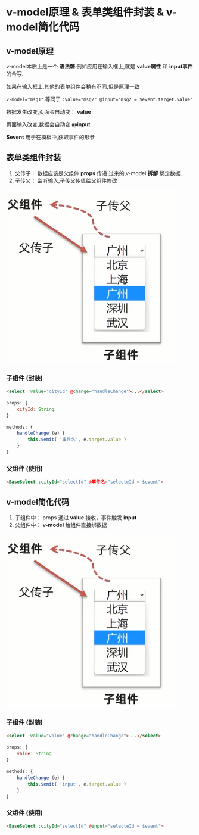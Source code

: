 # v-model原理 & 表单类组件封装 & v-model简化代码

## v-model原理

v-model本质上是一个 **语法糖**.例如应用在输入框上,就是 **value属性** 和 **input事件** 的合写.

如果在输入框上,其他的表单组件会稍有不同,但是原理一致

`v-model="msg1"` 等同于 `:value="msg2" @input="msg2 = $event.target.value"`

数据发生改变,页面会自动变： **value**

页面输入改变,数据会自动变 **@input**

**$event** 用于在模板中,获取事件的形参

## 表单类组件封装

1. 父传子： 数据应该是父组件 **props** 传递 过来的,v-model **拆解** 绑定数据.
2. 子传父： 监听输入,子传父传值给父组件修改

![图片](_media/表单类组件封装/1.png)

### 子组件 (封装)

```html
<select :value="cityId" @change="handleChange">...</select>
```

```js
props: {
	cityId: String
}
```

```js
methods: {
	handleChange (e) {
		this.$emit( '事件名', e.target.value )
	}
}
```

### 父组件 (使用)

```html
<BaseSelect :cityId="selectId" @事件名="selecteId = $event">
```

## v-model简化代码

1. 子组件中： props 通过 **value** 接收，事件触发 **input**
2. 父组件中： **v-model** 给组件直接绑数据

![图片](_media/表单类组件封装/1.png)

### 子组件 (封装)

```html
<select :value="value" @change="handleChange">...</select>
```

```js
props: {
	value: String
}
```

```js
methods: {
	handleChange (e) {
		this.$emit( 'input', e.target.value )
	}
}
```

### 父组件 (使用)

```html
<BaseSelect :cityId="selectId" @input="selecteId = $event">
```